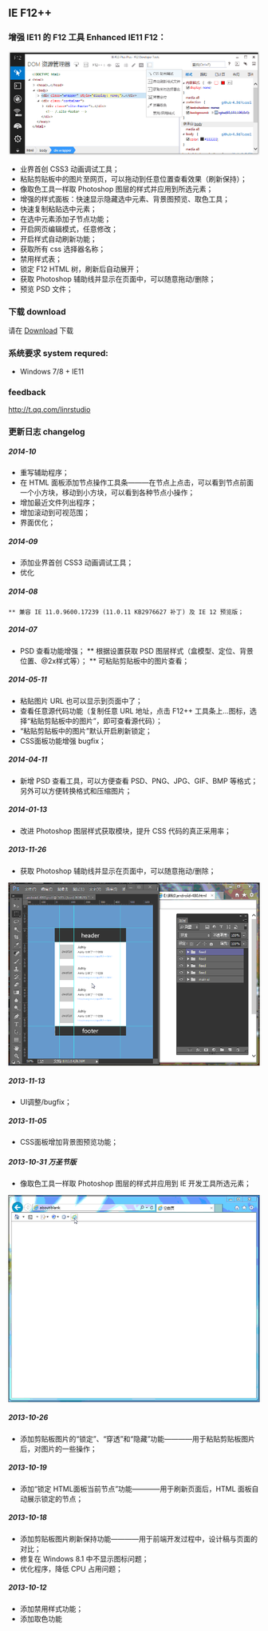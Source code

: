 ## IE F12++

### 增强 IE11 的 F12 工具 Enhanced IE11 F12：

<img src="https://github.com/Linrstudio/IE-F12-Plus-Plus/blob/master/ui.png?raw=true" />

* 业界首创 CSS3 动画调试工具；
* 粘贴剪贴板中的图片至网页，可以拖动到任意位置查看效果（刷新保持）；
* 像取色工具一样取 Photoshop 图层的样式并应用到所选元素；
* 增强的样式面板：快速显示隐藏选中元素、背景图预览、取色工具；
* 快速复制粘贴选中元素；
* 在选中元素添加子节点功能；
* 开启网页编辑模式，任意修改；
* 开启样式自动刷新功能；
* 获取所有 css 选择器名称；
* 禁用样式表；
* 锁定 F12 HTML 树，刷新后自动展开；
* 获取 Photoshop 辅助线并显示在页面中，可以随意拖动/删除；
* 预览 PSD 文件；

### 下载 download

请在 [Download](https://github.com/Linrstudio/IE-F12-Plus-Plus/raw/master/download/IEF12%2B%2B-2.0.10.30.zip 'Download') 下载

### 系统要求 system requred:

* Windows 7/8 + IE11

### feedback

http://t.qq.com/linrstudio

### 更新日志 changelog

##### 2014-10

* 重写辅助程序；
* 在 HTML 面板添加节点操作工具条———在节点上点击，可以看到节点前面一个小方块，移动到小方块，可以看到各种节点小操作；
* 增加最近文件列出程序；
* 增加滚动到可视范围；
* 界面优化；

##### 2014-09

* 添加业界首创 CSS3 动画调试工具；
* 优化

##### 2014-08

	** 兼容 IE 11.0.9600.17239 (11.0.11 KB2976627 补丁) 及 IE 12 预览版；

##### 2014-07

* PSD 查看功能增强；
	** 根据设置获取 PSD 图层样式（盒模型、定位、背景位置、@2x样式等）；
	** 可粘贴剪贴板中的图片查看；

##### 2014-05-11

* 粘贴图片 URL 也可以显示到页面中了；
* 查看任意源代码功能（复制任意 URL 地址，点击 F12++ 工具条上...图标，选择“粘贴剪贴板中的图片”，即可查看源代码）；
* “粘贴剪贴板中的图片”默认开启刷新锁定；
* CSS面板功能增强 bugfix；

##### 2014-04-11

* 新增 PSD 查看工具，可以方便查看 PSD、PNG、JPG、GIF、BMP 等格式；另外可以方便转换格式和压缩图片；

##### 2014-01-13

* 改进 Photoshop 图层样式获取模块，提升 CSS 代码的真正采用率；

##### 2013-11-26

* 获取 Photoshop 辅助线并显示在页面中，可以随意拖动/删除；
<img src="https://github.com/Linrstudio/IE-F12-Plus-Plus/blob/master/ps-guide.gif?raw=true" />

##### 2013-11-13

* UI调整/bugfix；

##### 2013-11-05

* CSS面板增加背景图预览功能；

##### 2013-10-31 万圣节版

* 像取色工具一样取 Photoshop 图层的样式并应用到 IE 开发工具所选元素；

<img src="https://github.com/Linrstudio/IE-F12-Plus-Plus/blob/master/ps.gif?raw=true" />

##### 2013-10-26

* 添加剪贴板图片的“锁定”、“穿透”和“隐藏”功能————用于粘贴剪贴板图片后，对图片的一些操作；

##### 2013-10-19

* 添加“锁定 HTML面板当前节点”功能————用于刷新页面后，HTML 面板自动展示锁定的节点；

##### 2013-10-18

* 添加剪贴板图片刷新保持功能————用于前端开发过程中，设计稿与页面的对比；
* 修复在 Windows 8.1 中不显示图标问题；
* 优化程序，降低 CPU 占用问题；

##### 2013-10-12

* 添加禁用样式功能；
* 添加取色功能